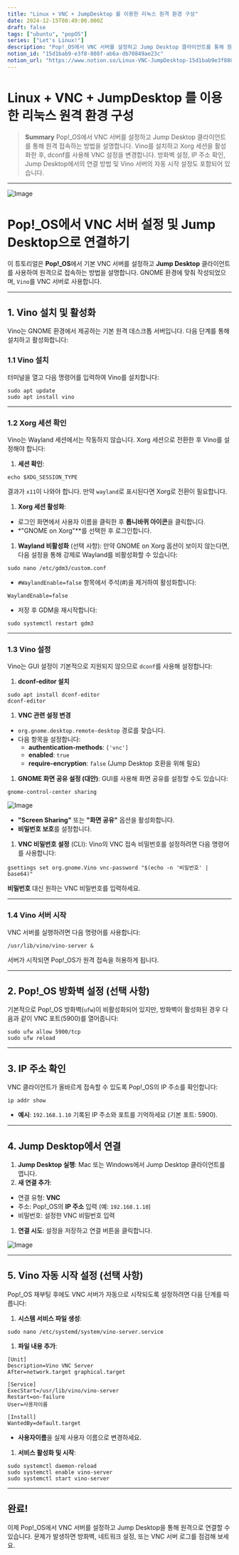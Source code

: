 ```yaml
---
title: "Linux + VNC + JumpDesktop 를 이용한 리눅스 원격 환경 구성"
date: 2024-12-15T08:49:00.000Z
draft: false
tags: ["ubuntu", "popOS"]
series: ["Let's Linux!"]
description: "Pop!_OS에서 VNC 서버를 설정하고 Jump Desktop 클라이언트를 통해 원격 접속하는 방법을 설명합니다. Vino를 설치하고 Xorg 세션을 활성화한 후, dconf를 사용해 VNC 설정을 변경합니다. 방화벽 설정, IP 주소 확인, Jump Desktop에서의 연결 방법 및 Vino 서버의 자동 시작 설정도 포함되어 있습니다."
notion_id: "15d1bab9-e3f8-808f-ab6a-db70849ae23c"
notion_url: "https://www.notion.so/Linux-VNC-JumpDesktop-15d1bab9e3f8808fab6adb70849ae23c"
---
```


# Linux + VNC + JumpDesktop 를 이용한 리눅스 원격 환경 구성

> **Summary**
> Pop!_OS에서 VNC 서버를 설정하고 Jump Desktop 클라이언트를 통해 원격 접속하는 방법을 설명합니다. Vino를 설치하고 Xorg 세션을 활성화한 후, dconf를 사용해 VNC 설정을 변경합니다. 방화벽 설정, IP 주소 확인, Jump Desktop에서의 연결 방법 및 Vino 서버의 자동 시작 설정도 포함되어 있습니다.

---

![Image](image_96d982575b0c.png)

# Pop!_OS에서 VNC 서버 설정 및 Jump Desktop으로 연결하기

이 튜토리얼은 **Pop!_OS**에서 기본 VNC 서버를 설정하고 **Jump Desktop** 클라이언트를 사용하여 원격으로 접속하는 방법을 설명합니다. GNOME 환경에 맞춰 작성되었으며, `Vino`를 VNC 서버로 사용합니다.

---

## 1. **Vino 설치 및 활성화**

Vino는 GNOME 환경에서 제공하는 기본 원격 데스크톱 서버입니다. 다음 단계를 통해 설치하고 활성화합니다:

### **1.1 Vino 설치**

터미널을 열고 다음 명령어를 입력하여 Vino를 설치합니다:

```shell
sudo apt update
sudo apt install vino

```

---

### **1.2 Xorg 세션 확인**

Vino는 Wayland 세션에서는 작동하지 않습니다. Xorg 세션으로 전환한 후 Vino를 설정해야 합니다:

1. **세션 확인**:
```shell
echo $XDG_SESSION_TYPE

```

  결과가 `x11`이 나와야 합니다. 만약 `wayland`로 표시된다면 Xorg로 전환이 필요합니다.

1. **Xorg 세션 활성화**:
  - 로그인 화면에서 사용자 이름을 클릭한 후 **톱니바퀴 아이콘**을 클릭합니다.
  - *"GNOME on Xorg"**를 선택한 후 로그인합니다.
1. **Wayland 비활성화** (선택 사항):
만약 GNOME on Xorg 옵션이 보이지 않는다면, 다음 설정을 통해 강제로 Wayland를 비활성화할 수 있습니다:
```shell
sudo nano /etc/gdm3/custom.conf

```

  - `#WaylandEnable=false` 항목에서 주석(#)을 제거하여 활성화합니다:
```plain text
WaylandEnable=false

```

  - 저장 후 GDM을 재시작합니다:
```shell
sudo systemctl restart gdm3

```

---

### **1.3 Vino 설정**

Vino는 GUI 설정이 기본적으로 지원되지 않으므로 `dconf`를 사용해 설정합니다:

1. **dconf-editor 설치**
```shell
sudo apt install dconf-editor
dconf-editor

```

1. **VNC 관련 설정 변경**
  - `org.gnome.desktop.remote-desktop` 경로를 찾습니다.
  - 다음 항목을 설정합니다:
    - **authentication-methods**: `['vnc']`
    - **enabled**: `true`
    - **require-encryption**: `false` (Jump Desktop 호환을 위해 필요)
1. **GNOME 화면 공유 설정 (대안)**:
GUI를 사용해 화면 공유를 설정할 수도 있습니다:
```shell
gnome-control-center sharing
```

![Image](image_16cea6fbcb00.png)

  - **"Screen Sharing"** 또는 **"화면 공유"** 옵션을 활성화합니다.
  - **비밀번호 보호**를 설정합니다.
1. **VNC 비밀번호 설정** (CLI):
Vino의 VNC 접속 비밀번호를 설정하려면 다음 명령어를 사용합니다:
```shell
gsettings set org.gnome.Vino vnc-password "$(echo -n '비밀번호' | base64)"

```

  **비밀번호** 대신 원하는 VNC 비밀번호를 입력하세요.

---

### **1.4 Vino 서버 시작**

VNC 서버를 실행하려면 다음 명령어를 사용합니다:

```shell
/usr/lib/vino/vino-server &

```

서버가 시작되면 Pop!_OS가 원격 접속을 허용하게 됩니다.

---

## 2. **Pop!_OS 방화벽 설정** (선택 사항)

기본적으로 Pop!_OS 방화벽(`ufw`)이 비활성화되어 있지만, 방화벽이 활성화된 경우 다음과 같이 VNC 포트(5900)를 열어줍니다:

```shell
sudo ufw allow 5900/tcp
sudo ufw reload

```

---

## 3. **IP 주소 확인**

VNC 클라이언트가 올바르게 접속할 수 있도록 Pop!_OS의 IP 주소를 확인합니다:

```shell
ip addr show

```

- **예시**: `192.168.1.10`
기록된 IP 주소와 포트를 기억하세요 (기본 포트: 5900).

---

## 4. **Jump Desktop에서 연결**

1. **Jump Desktop 실행**: Mac 또는 Windows에서 Jump Desktop 클라이언트를 엽니다.
1. **새 연결 추가**:
  - 연결 유형: **VNC**
  - 주소: Pop!_OS의 **IP 주소** 입력 (예: `192.168.1.10`)
  - 비밀번호: 설정한 VNC 비밀번호 입력
1. **연결 시도**: 설정을 저장하고 연결 버튼을 클릭합니다.

![Image](image_83b81098a525.png)

---

## 5. **Vino 자동 시작 설정** (선택 사항)

Pop!_OS 재부팅 후에도 VNC 서버가 자동으로 시작되도록 설정하려면 다음 단계를 따릅니다:

1. **시스템 서비스 파일 생성**:
```shell
sudo nano /etc/systemd/system/vino-server.service

```

1. **파일 내용 추가**:
```plain text
[Unit]
Description=Vino VNC Server
After=network.target graphical.target

[Service]
ExecStart=/usr/lib/vino/vino-server
Restart=on-failure
User=사용자이름

[Install]
WantedBy=default.target

```

  - **사용자이름**을 실제 사용자 이름으로 변경하세요.
1. **서비스 활성화 및 시작**:
```shell
sudo systemctl daemon-reload
sudo systemctl enable vino-server
sudo systemctl start vino-server

```

---

## 완료!

이제 Pop!_OS에서 VNC 서버를 설정하고 Jump Desktop을 통해 원격으로 연결할 수 있습니다. 문제가 발생하면 방화벽, 네트워크 설정, 또는 VNC 서버 로그를 점검해 보세요.

